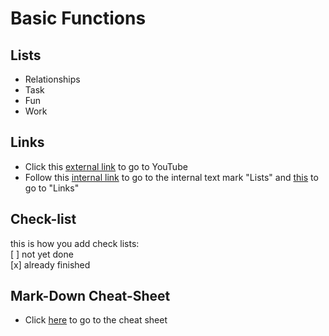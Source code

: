# Basic Functions

## Lists
- Relationships
- Task
- Fun
- Work

## Links
- Click this [external link](https://youtube.com) to go to YouTube
- Follow this [internal link](#lists) to go to the internal text mark "Lists" and [this](#links) to go to "Links"

## Check-list
this is how you add check lists: <br>
[ ] not yet done <br>
[x] already finished

## Mark-Down Cheat-Sheet
- Click [here](https://github.com/adam-p/markdown-here/wiki/Markdown-Cheatsheet) to go to the cheat sheet

